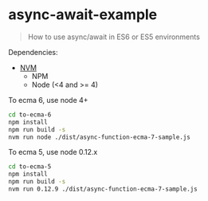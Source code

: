 # async-await-example
> How to use async/await in ES6 or ES5 environments

Dependencies:
- [NVM](https://github.com/creationix/nvm#install-script)
  - NPM
  - Node (<4 and >= 4)

To ecma 6, use node 4+

```bash
cd to-ecma-6
npm install
npm run build -s
nvm run node ./dist/async-function-ecma-7-sample.js
```

To ecma 5, use node 0.12.x

```bash
cd to-ecma-5
npm install
npm run build -s
nvm run 0.12.9 ./dist/async-function-ecma-7-sample.js
```

